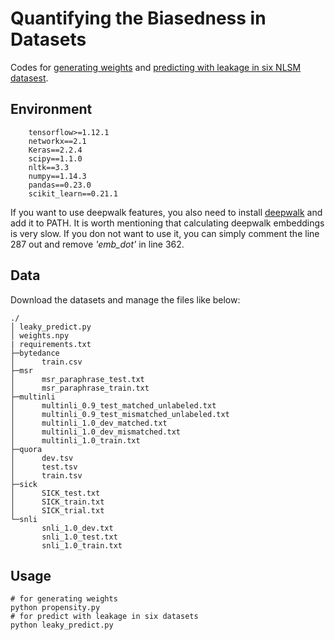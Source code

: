 # Quantifying the Biasedness in Datasets

Codes for <u>generating weights</u> and <u>predicting with leakage in six NLSM datasest</u>.

## Environment

```
	tensorflow>=1.12.1
	networkx==2.1
	Keras==2.2.4
	scipy==1.1.0
	nltk==3.3
	numpy==1.14.3
	pandas==0.23.0
	scikit_learn==0.21.1
```

If you want to use deepwalk features, you also need to install [deepwalk](<https://github.com/phanein/deepwalk>) and add it to PATH. It is worth mentioning that calculating deepwalk embeddings is very slow. If you don not want to use it, you can simply comment the line 287 out and remove *'emb_dot'* in line 362.

## Data

Download the datasets and manage the files like below:

```
./
│ leaky_predict.py
│ weights.npy
| requirements.txt
├─bytedance
│      train.csv
├─msr
│      msr_paraphrase_test.txt
│      msr_paraphrase_train.txt
├─multinli
│      multinli_0.9_test_matched_unlabeled.txt
│      multinli_0.9_test_mismatched_unlabeled.txt
│      multinli_1.0_dev_matched.txt
│      multinli_1.0_dev_mismatched.txt
│      multinli_1.0_train.txt
├─quora
│      dev.tsv
│      test.tsv
│      train.tsv
├─sick
│      SICK_test.txt
│      SICK_train.txt
│      SICK_trial.txt
└─snli
       snli_1.0_dev.txt
       snli_1.0_test.txt
       snli_1.0_train.txt
```

## Usage

```
# for generating weights
python propensity.py
# for predict with leakage in six datasets
python leaky_predict.py
```

